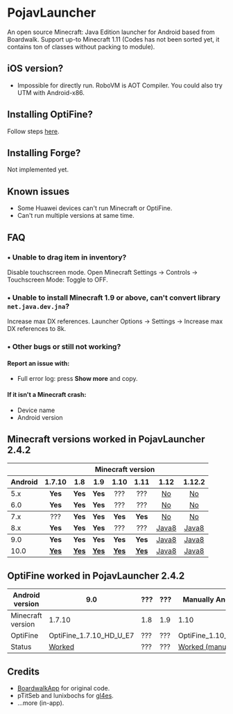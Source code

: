 # PojavLauncher
An open source Minecraft: Java Edition launcher for Android based from Boardwalk. Support up-to Minecraft 1.11
(Codes has not been sorted yet, it contains ton of classes without packing to module).

## iOS version?
- Impossible for directly run. RoboVM is AOT Compiler. You could also try UTM with Android-x86.

## Installing OptiFine?
Follow steps [here](https://github.com/khanhduytran0/PojavLauncher/wiki/Install-OptiFine).

## Installing Forge?
Not implemented yet.

## Known issues
- Some Huawei devices can't run Minecraft or OptiFine.
- Can't run multiple versions at same time.

## FAQ
### • Unable to drag item in inventory?
Disable touchscreen mode. Open Minecraft Settings -> Controls -> Touchscreen Mode: Toggle to OFF.

### • Unable to install Minecraft 1.9 or above, can't convert library `net.java.dev.jna`?
Increase max DX references. Launcher Options -> Settings -> Increase max DX references to 8k.

### • Other bugs or still not working?
#### Report an issue with:
- Full error log: press **Show more** and copy.
#### If it isn't a Minecraft crash:
- Device name
- Android version 

## Minecraft versions worked in PojavLauncher 2.4.2

<table>
	  <thead>
		<tr>
		  <th></th>
		  <th align="center" colspan="7">Minecraft version</th>
		</tr>
		<tr>
		  <th>Android</th>
		  <th align="center">1.7.10</th>
		  <th align="center">1.8</th>
		  <th align="center">1.9</th>
		  <th align="center">1.10</th>
		  <th align="center">1.11</th>
		  <th align="center">1.12</th>
		  <th align="center">1.12.2</th>
		</tr>
	  </thead>
	  <tbody>
		<tr>
		  <td>5.x</td>
		  <td align="center"><b>Yes</b></td>
		  <td align="center"><b>Yes</b></td>
		  <td align="center"><b>Yes</b></td>
		  <td align="center">???</td>
		  <td align="center">???</td>
		  <td align="center"><a href="https://stackoverflow.com/a/57861173">No</a></td>
		  <td align="center"><a href="https://stackoverflow.com/a/57861173">No</a></td>
		</tr>
		<tr>
		  <td>6.0</td>
		  <td align="center"><b>Yes</b></td>
		  <td align="center"><b>Yes</b></td>
		  <td align="center"><b>Yes</b></td>
		  <td align="center">???</td>
		  <td align="center">???</td>
		  <td align="center"><a href="https://stackoverflow.com/a/57861173">No</a></td>
		  <td align="center"><a href="https://stackoverflow.com/a/57861173">No</a></td>
		</tr>
	  </tbody>
	  <tbody>
		<tr>
		  <td>7.x</td>
		  <td align="center">???</td>
		  <td align="center"><b>Yes</b></td>
		  <td align="center"><b>Yes</b></td>
		  <td align="center"><b>Yes</b></td>
		  <td align="center"><b>Yes</b></td>
		  <td align="center"><a href="https://stackoverflow.com/a/57861173">No</a></td>
		  <td align="center"><a href="https://stackoverflow.com/a/57861173">No</a></td>
		</tr>
		<tr>
		  <td>8.x</td>
		  <td align="center"><b>Yes</b></td>
		  <td align="center"><b>Yes</b></td>
		  <td align="center"><b>Yes</b></td>
		  <td align="center">???</td>
		  <td align="center">???</td>
		  <td align="center"><a href="https://stackoverflow.com/a/57861173">Java8</a></td>
		  <td align="center"><a href="https://stackoverflow.com/a/57861173">Java8</a></td>
		</tr>
	  </tbody>
	  <tbody>
		<tr>
		  <td>9.0</td>
		  <td align="center"><b>Yes</b></td>
		  <td align="center"><b>Yes</b></td>
		  <td align="center"><b>Yes</b></td>
		  <td align="center"><b>Yes</b></td>
		  <td align="center"><b>Yes</b></td>
		  <td align="center"><a href="https://stackoverflow.com/a/57861173">Java8</a></td>
		  <td align="center"><a href="https://stackoverflow.com/a/57861173">Java8</a></td>
		</tr>
		<tr>
		  <td>10.0</td>
		  <td align="center"><a href="https://github.com/khanhduytran0/PojavLauncher/issues/7#issue-586928527"><b>Yes</b></a></td>
		  <td align="center"><a href="https://github.com/khanhduytran0/PojavLauncher/issues/7#issue-586928527"><b>Yes</b></a></td>
		  <td align="center"><a href="https://github.com/khanhduytran0/PojavLauncher/issues/7#issue-586928527"><b>Yes</b></a></td>
		  <td align="center"><a href="https://github.com/khanhduytran0/PojavLauncher/issues/7#issue-586928527"><b>Yes</b></a></td>
		  <td align="center"><a href="https://github.com/khanhduytran0/PojavLauncher/issues/7#issue-586928527"><b>Yes</b></a></td>
		  <td align="center"><a href="https://stackoverflow.com/a/57861173">Java8</a></td>
		  <td align="center"><a href="https://stackoverflow.com/a/57861173">Java8</a></td>
		</tr>
	  </tbody>
	</table>


## OptiFine worked in PojavLauncher 2.4.2
|Android version  |  9.0 |???|???|Manually Android 10|9.0|
|-----------------|------|---|---|-----|-----|
|Minecraft version|1.7.10|1.8|1.9| 1.10| 1.11|
|OptiFine         |OptiFine_1.7.10_HD_U_E7|???|???|OptiFine_1.10_HD_U_H5|OptiFine_1.11_HD_U_F5|
|Status           |[Worked](https://youtu.be/In_EPebQG7Q)|???|???|[Worked (manually)](https://youtu.be/TJeJcPFgzcI)|[Worked (with 1 hack)](https://youtu.be/eIawM9UmQ88)

## Credits
- [BoardwalkApp](https://github.com/BoardwalkApp) for original code.
- pTitSeb and lunixbochs for [gl4es](https://github.com/pTitSeb/gl4es).
- ...more (in-app).

